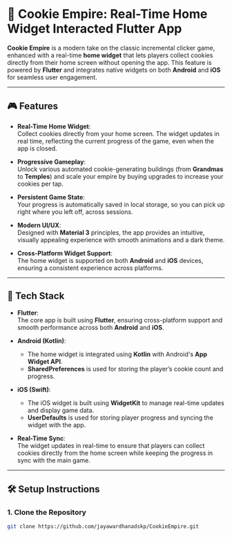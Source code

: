 # 🍪 Cookie Empire: Real-Time Home Widget Interacted Flutter App

**Cookie Empire** is a modern take on the classic incremental clicker game, enhanced with a real-time **home widget** that lets players collect cookies directly from their home screen without opening the app. This feature is powered by **Flutter** and integrates native widgets on both **Android** and **iOS** for seamless user engagement.

---

## 🎮 Features

- **Real-Time Home Widget**:  
  Collect cookies directly from your home screen. The widget updates in real time, reflecting the current progress of the game, even when the app is closed.

- **Progressive Gameplay**:  
  Unlock various automated cookie-generating buildings (from **Grandmas** to **Temples**) and scale your empire by buying upgrades to increase your cookies per tap.

- **Persistent Game State**:  
  Your progress is automatically saved in local storage, so you can pick up right where you left off, across sessions.

- **Modern UI/UX**:  
  Designed with **Material 3** principles, the app provides an intuitive, visually appealing experience with smooth animations and a dark theme.

- **Cross-Platform Widget Support**:  
  The home widget is supported on both **Android** and **iOS** devices, ensuring a consistent experience across platforms.

---

## 🔧 Tech Stack

- **Flutter**:  
  The core app is built using **Flutter**, ensuring cross-platform support and smooth performance across both **Android** and **iOS**.

- **Android (Kotlin)**:
    - The home widget is integrated using **Kotlin** with Android's **App Widget API**.
    - **SharedPreferences** is used for storing the player’s cookie count and progress.

- **iOS (Swift)**:
    - The iOS widget is built using **WidgetKit** to manage real-time updates and display game data.
    - **UserDefaults** is used for storing player progress and syncing the widget with the app.

- **Real-Time Sync**:  
  The widget updates in real-time to ensure that players can collect cookies directly from the home screen while keeping the progress in sync with the main game.

---

## 🛠️ Setup Instructions

### 1. **Clone the Repository**

```bash
git clone https://github.com/jayawardhanadskp/CookieEmpire.git

